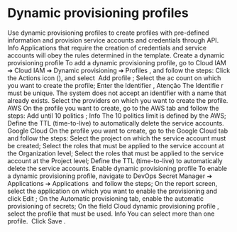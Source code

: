 # Dynamic provisioning profiles 

Use dynamic provisioning profiles to create profiles with pre-defined information and provision service accounts and credentials through API.
Info
Applications that require the creation of credentials and service accounts will obey the rules determined in the template.
Create a dynamic provisioning profile
To add a dynamic provisioning profile, go to 
Cloud IAM ➔ Cloud IAM ➔ Dynamic provisioning ➔ Profiles
, and follow the steps:
Click the Actions icon (), and select
 Add profile
;
Select the 
ac
count
 on which you want to create the profile;
Enter the 
Identifier
,
Atenção
The 
Identifie
r
 must be unique. The system does not accept an identifier with a name that already exists.
Select the 
providers
 on which you want to create the profile.
AWS
On the profile you want to create, go to the 
AWS tab
 and follow the steps:
Add until 10 
politics
;
Info
The 10 politics limit is defined by the AWS;
Define the 
TTL
 (time-to-live) to automatically delete the service accounts.
Google Cloud
On the profile you want to create, go to the 
Google Cloud tab
 and follow the steps:
Select the 
project
 on which the service account must be created;
Select the roles that must be applied to the service account at the 
Organization
 level;
Select the roles that must be applied to the service account at the 
Project
 level;
Define the 
TTL
 (time-to-live) to automatically delete the service accounts.
Enable dynamic provisioning profile
To enable a dynamic provisioning profile, navigate to 
DevOps Secret Manager ➔ Applications ➔ Applications 
and follow the steps;
On the report screen, select the application on which you want to enable the provisioning and click 
Edit
;
On the 
Automatic provisioning
 tab, enable the automatic provisioning of secrets;
On the field 
Cloud dynamic provisioning profile
, select the profile that must be used.
Info
You can select more than one profile. 
Click 
Save
.